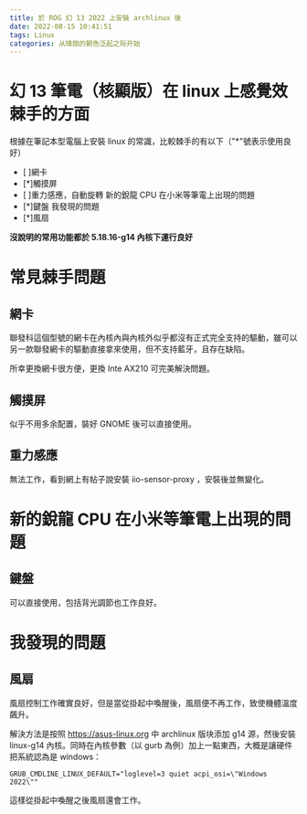 ```yaml
---
title: 於 ROG 幻 13 2022 上安裝 archlinux 後
date: 2022-08-15 10:41:51
tags: Linux
categories: 从晴朗的朝色泛起之际开始
---
```


# 幻 13 筆電（核顯版）在 linux 上感覺效棘手的方面

根據在筆記本型電腦上安裝 linux 的常識，比較棘手的有以下（"*"號表示使用良好）
- [ ]網卡
- [*]觸摸屏
- [ ]重力感應，自動旋轉
新的銳龍 CPU 在小米等筆電上出現的問題
- [*]鍵盤
我發現的問題
- [*]風扇

**沒說明的常用功能都於 5.18.16-g14 內核下運行良好**

# 常見棘手問題

## 網卡

聯發科這個型號的網卡在內核內與內核外似乎都沒有正式完全支持的驅動，雖可以另一款聯發網卡的驅動直接拿來使用，但不支持藍牙，且存在缺陷。

所幸更換網卡很方便，更換 Inte AX210 可完美解決問題。

## 觸摸屏

似乎不用多余配置，裝好 GNOME 後可以直接使用。

## 重力感應

無法工作，看到網上有帖子說安裝 iio-sensor-proxy ，安裝後並無變化。

# 新的銳龍 CPU 在小米等筆電上出現的問題

## 鍵盤

可以直接使用，包括背光調節也工作良好。

# 我發現的問題

## 風扇

風扇控制工作確實良好，但是當從掛起中喚醒後，風扇便不再工作，致使機體溫度飆升。

解決方法是按照 <https://asus-linux.org>  中 archlinux 版块添加 g14 源，然後安裝 linux-g14 內核。同時在內核參數（以 gurb 為例）加上一點東西，大概是讓硬件把系統認為是 windows：
```config
GRUB_CMDLINE_LINUX_DEFAULT="loglevel=3 quiet acpi_osi=\"Windows 2022\""
```

這樣從掛起中喚醒之後風扇還會工作。
